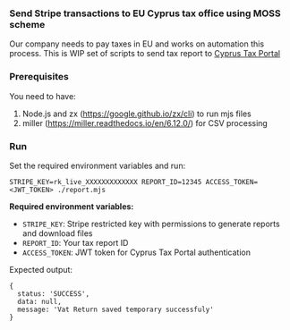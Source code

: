 ### Send Stripe transactions to EU Cyprus tax office using MOSS scheme

Our company needs to pay taxes in EU and works on automation this process. This is WIP set of scripts to send tax report to [Cyprus Tax Portal](https://tax-oss.mof.gov.cy/vat-return)

### Prerequisites

You need to have: 
1. Node.js and zx (https://google.github.io/zx/cli) to run mjs files
2. miller (https://miller.readthedocs.io/en/6.12.0/) for CSV processing

### Run

Set the required environment variables and run:

```
STRIPE_KEY=rk_live_XXXXXXXXXXXXX REPORT_ID=12345 ACCESS_TOKEN=<JWT_TOKEN> ./report.mjs
```

**Required environment variables:**
- `STRIPE_KEY`: Stripe restricted key with permissions to generate reports and download files
- `REPORT_ID`: Your tax report ID
- `ACCESS_TOKEN`: JWT token for Cyprus Tax Portal authentication

Expected output:
```
{
  status: 'SUCCESS',
  data: null,
  message: 'Vat Return saved temporary successfuly'
}
```
